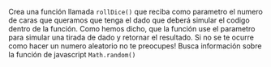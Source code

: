 Crea una función llamada `rollDice()` que reciba como parametro el numero de caras que queramos que tenga el dado que deberá simular el codigo dentro de la función. Como hemos dicho, que la función use el parametro para simular una tirada de dado y retornar el resultado. Si no se te ocurre como hacer un numero aleatorio no te preocupes! Busca información sobre la función de javascript `Math.random()`
